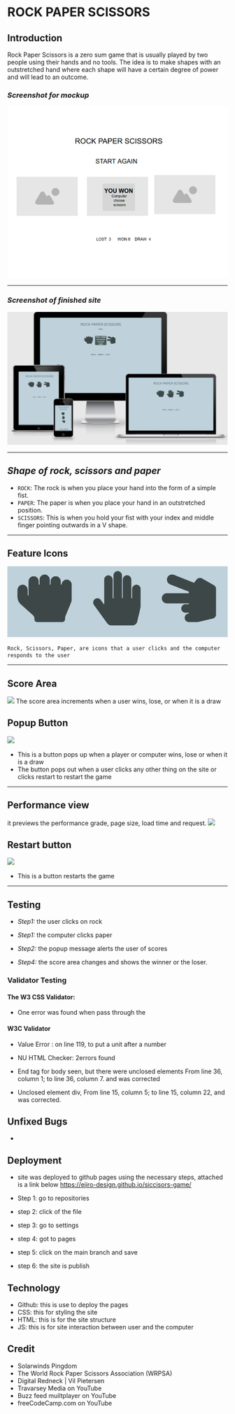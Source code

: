 # ROCK PAPER SCISSORS

## Introduction

Rock Paper Scissors is a zero sum game that is usually played by two people using their hands and no tools. The idea is to make shapes with an outstretched hand where each shape will have a certain degree of power and will lead to an outcome.

### *Screenshot for mockup*
![](readme-images/image-mockup.png)
___

### *Screenshot of finished site*
![](readme-images/Screenshot.png)
___

## *Shape of rock, scissors and paper*
- `ROCK`: The rock is when you place your hand into the form of a simple fist.
- `PAPER`: The paper is when you place your hand in an outstretched position.
- `SCISSORS`: This is when you hold your fist with your index and middle finger pointing outwards in a V shape.

------

## Feature Icons
![](readme-images/Screenshot-icons.png)
```
Rock, Scissors, Paper, are icons that a user clicks and the computer responds to the user
````
------

## Score Area
![](readme-images/Screenshot-score-area.png)
The score area increments when a user wins, lose, or when it is a draw

## Popup Button
![](readme-images/Screenshot-icons-popup.png)
- This is a button pops up when a player or computer wins, lose or when it is a draw 
- The button pops out when a user clicks any other thing on the site or clicks restart to restart the game
---

## Performance view
it previews the performance grade, page size, load time and request.
![](readme-images/Screenshot-performance.png)

## Restart button
![](readme-images/Screenshot-restart.png)
- This is a button restarts the game
---

## Testing
- *Step1:* the user clicks on rock

- *Step1:* the computer clicks paper
- *Step2:* the popup message alerts the user of scores
- *Step4:* the score area changes and shows the winner or the loser.

### Validator Testing
#### The W3 CSS Validator:
- One error was found when pass through the 

#### W3C Validator
- Value Error : on line 119, to put a unit after a number 

- NU HTML Checker: 2errors found
- End tag for body seen, but there were unclosed elements From line 36, column 1; to line 36, column 7. and was corrected
- Unclosed element div, From line 15, column 5; to line 15, column 22, and was corrected.

## Unfixed Bugs
- 

## Deployment
- site was deployed to github pages using the necessary steps, attached is a link below
https://ejiro-design.github.io/siccisors-game/

- Step 1: go to repositories
- step 2: click of the file 
- step 3: go to settings
- step 4: got to pages
- step 5: click on the main branch and save
- step 6: the site is publish 

## Technology
- Github: this is use to deploy the pages
- CSS: this for styling the site
- HTML: this is for the site structure
- JS: this is for site interaction between user and the computer

## Credit
- Solarwinds Pingdom
- The World Rock Paper Scissors Association (WRPSA)
- Digital Redneck | Vil Pietersen
- Travarsey Media on YouTube
- Buzz feed muiltplayer on YouTube
- freeCodeCamp.com on YouTube




